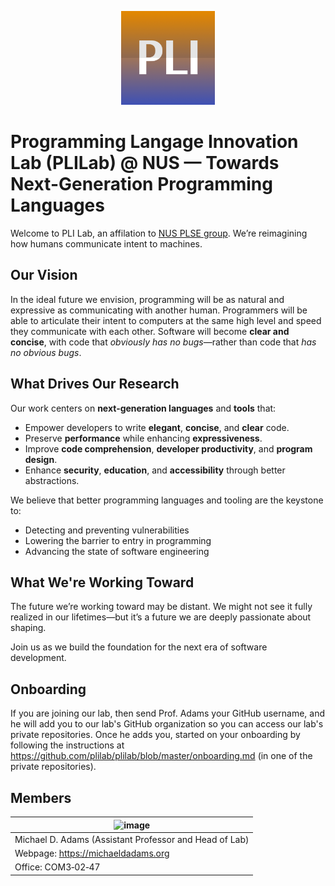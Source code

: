 <p align="center">
  <img src="./logo.png" alt="Organization Logo" width="150"/>
</p>

# Programming Langage Innovation Lab (PLILab) @ NUS — Towards Next-Generation Programming Languages

Welcome to PLI Lab, an affilation to [NUS PLSE group](https://nus-plse.github.io). We’re reimagining how humans communicate intent to machines.

## Our Vision

In the ideal future we envision, programming will be as natural and expressive as communicating with another human. Programmers will be able to articulate their intent to computers at the same high level and speed they communicate with each other. Software will become **clear and concise**, with code that *obviously has no bugs*—rather than code that *has no obvious bugs*.

## What Drives Our Research

Our work centers on **next-generation languages** and **tools** that:

- Empower developers to write **elegant**, **concise**, and **clear** code.
- Preserve **performance** while enhancing **expressiveness**.
- Improve **code comprehension**, **developer productivity**, and **program design**.
- Enhance **security**, **education**, and **accessibility** through better abstractions.

We believe that better programming languages and tooling are the keystone to:
- Detecting and preventing vulnerabilities
- Lowering the barrier to entry in programming
- Advancing the state of software engineering

## What We're Working Toward

The future we’re working toward may be distant. We might not see it fully realized in our lifetimes—but it’s a future we are deeply passionate about shaping.

Join us as we build the foundation for the next era of software development.

## Onboarding

If you are joining our lab, then send Prof. Adams your GitHub username, and he will add you to our lab's GitHub organization so you can access our lab's private repositories.  Once he adds you, started on your onboarding by following the instructions at <https://github.com/plilab/plilab/blob/master/onboarding.md> (in one of the private repositories).

## Members

| ![image](https://github.com/user-attachments/assets/9f1802da-a6fa-4c6e-a5a2-c28afb62a70d)
| ----
| Michael D. Adams (Assistant Professor and Head of Lab)
| Webpage: https://michaeldadams.org
| Office: COM3‐02‐47
